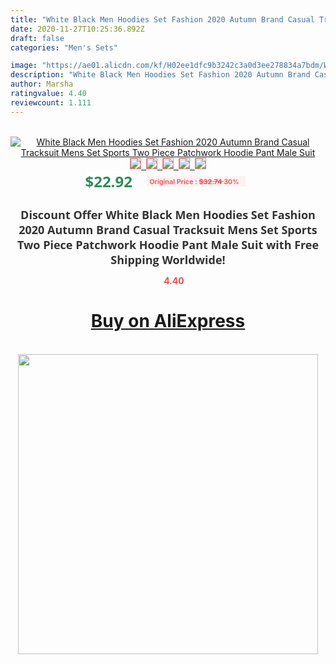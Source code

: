```yaml
---
title: "White Black Men Hoodies Set Fashion 2020 Autumn Brand Casual Tracksuit Mens Set Sports Two Piece Patchwork Hoodie Pant Male Suit"
date: 2020-11-27T10:25:36.892Z
draft: false
categories: "Men's Sets"

image: "https://ae01.alicdn.com/kf/H02ee1dfc9b3242c3a0d3ee278834a7bdm/White-Black-Men-Hoodies-Set-Fashion-2020-Autumn-Brand-Casual-Tracksuit-Mens-Set-Sports-Two-Piece.jpg"
description: "White Black Men Hoodies Set Fashion 2020 Autumn Brand Casual Tracksuit Mens Set Sports Two Piece Patchwork Hoodie Pant Male Suit"
author: Marsha
ratingvalue: 4.40
reviewcount: 1.111
---
```

<br>
<div style="text-align: center;">
<a href="https://s.click.aliexpress.com/e/_A5nLd7" target="_blank" rel="nofollow noopener noreferrer"><img alt="White Black Men Hoodies Set Fashion 2020 Autumn Brand Casual Tracksuit Mens Set Sports Two Piece Patchwork Hoodie Pant Male Suit" class="magnifier-image" src="https://ae01.alicdn.com/kf/H02ee1dfc9b3242c3a0d3ee278834a7bdm/White-Black-Men-Hoodies-Set-Fashion-2020-Autumn-Brand-Casual-Tracksuit-Mens-Set-Sports-Two-Piece.jpg_640x640.jpg">
<br>
<img style="border:1px solid salmon" src="https://ae01.alicdn.com/kf/H02ee1dfc9b3242c3a0d3ee278834a7bdm/White-Black-Men-Hoodies-Set-Fashion-2020-Autumn-Brand-Casual-Tracksuit-Mens-Set-Sports-Two-Piece.jpg_120x120.jpg">&nbsp;&nbsp;<img style="border:1px solid salmon" src="https://ae01.alicdn.com/kf/Ha2ed3c6b50314d63838b2d38a718e6a1H/White-Black-Men-Hoodies-Set-Fashion-2020-Autumn-Brand-Casual-Tracksuit-Mens-Set-Sports-Two-Piece.jpg_120x120.jpg">&nbsp;&nbsp;<img style="border:1px solid salmon" src="https://ae01.alicdn.com/kf/H0a40a3ad3db444c6a657fef70311e394O/White-Black-Men-Hoodies-Set-Fashion-2020-Autumn-Brand-Casual-Tracksuit-Mens-Set-Sports-Two-Piece.jpg_120x120.jpg">&nbsp;&nbsp;<img style="border:1px solid salmon" src="https://ae01.alicdn.com/kf/Hd0fc1429307d4dec9ed8b31bd0e56a75C/White-Black-Men-Hoodies-Set-Fashion-2020-Autumn-Brand-Casual-Tracksuit-Mens-Set-Sports-Two-Piece.jpg_120x120.jpg">&nbsp;&nbsp;<img style="border:1px solid salmon" src="https://ae01.alicdn.com/kf/H7d974ad07f28496a904102a39cb6ad55W/White-Black-Men-Hoodies-Set-Fashion-2020-Autumn-Brand-Casual-Tracksuit-Mens-Set-Sports-Two-Piece.jpg_120x120.jpg"></a></div><br0>
<div style="text-align: center;"><span style="background-color: white; border: 0px; box-sizing: border-box; color: seagreen; display: inline-block; font-family: &quot;open sans&quot; , &quot;arial&quot; , &quot;helvetica&quot; , sans-serif , &quot;heiti&quot;; font-size: 24px; font-stretch: inherit; font-weight: 700; line-height: inherit; margin: 0px 10px 0px 0px; padding: 0px; vertical-align: middle;">$22.92 </span>
<span style="background: rgb(255 , 241 , 241); border-radius: 3px; border: 0px; box-sizing: border-box; color: #ff4747; display: inline-block; font-family: inherit; font-size: 12px; font-stretch: inherit; font-style: inherit; font-variant: inherit; font-weight: 600; line-height: inherit; margin: 0px; padding: 2px 5px; transform: scale(0.9); vertical-align: middle;">Original Price : <b style="text-decoration: line-through;">$32.74 </b> 30%&nbsp;&nbsp;</span></div>
<h1 style="color: #333333; display: inline-block; font-family: &quot;open sans&quot; , &quot;arial&quot; , &quot;helvetica&quot; , sans-serif , &quot;heiti&quot;; font-size: 18px; font-stretch: inherit; font-weight: 700; text-align: center;">Discount Offer White Black Men Hoodies Set Fashion 2020 Autumn Brand Casual Tracksuit Mens Set Sports Two Piece Patchwork Hoodie Pant Male Suit with Free Shipping Worldwide!</h1>
<div style="color: #ff4747; text-align: center;">
<img src="https://4.bp.blogspot.com/-M0ZcTcb-5uY/XleCXlxnR4I/AAAAAAAAAEc/OrjgMkXV1oMQFaCRZj5HQwOCBcu3w1FegCPcBGAYYCw/s1600/star.png" style="height: 15px;">&nbsp;<b>4.40</b></div>
<div class="button_cont" align="center"><a class="buynow_a" href="https://s.click.aliexpress.com/e/_A5nLd7" target="_blank" rel="nofollow noopener noreferrer"><H1>Buy on AliExpress</H1></a></div><br>
<div class="separator" style="clear: both; text-align: center;">
<img src="https://lh3.googleusercontent.com/-pTy5HemUv9M/XlePHvY0dAI/AAAAAAAAAE4/0nX5iRUoIWY8eMW9Dpxeirr157OZliDIgCLcBGAsYHQ/s1600/badge.gif" width="480">
</div>
